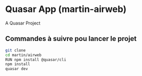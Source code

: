 # Quasar App (martin-airweb)

A Quasar Project

## Commandes à suivre pou lancer le projet

```bash
git clone 
cd martin/airweb
RUN npm install @quasar/cli
npm install
quasar dev
```
